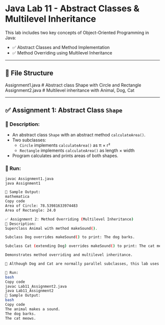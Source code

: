 # Java Lab 11 - Abstract Classes & Multilevel Inheritance

This lab includes two key concepts of Object-Oriented Programming in Java:

- ✅ Abstract Classes and Method Implementation
- ✅ Method Overriding using Multilevel Inheritance

---

## 📂 File Structure

Assignment1.java # Abstract class Shape with Circle and Rectangle
Assignment2.java # Multilevel inheritance with Animal, Dog, Cat



---

## ✅ Assignment 1: Abstract Class `Shape`

### 🔹 Description:
- An abstract class `Shape` with an abstract method `calculateArea()`.
- Two subclasses:
  - `Circle` implements `calculateArea()` as π × r²
  - `Rectangle` implements `calculateArea()` as length × width
- Program calculates and prints areas of both shapes.

### 🏃 Run:
```bash
javac Assignment1.java
java Assignment1

🧾 Sample Output:
mathematica
Copy code
Area of Circle: 78.53981633974483
Area of Rectangle: 24.0

✅ Assignment 2: Method Overriding (Multilevel Inheritance)
🔹 Description:
Superclass Animal with method makeSound().

Subclass Dog overrides makeSound() to print: The dog barks.

Subclass Cat (extending Dog) overrides makeSound() to print: The cat meows.

Demonstrates method overriding and multilevel inheritance.

🔁 Although Dog and Cat are normally parallel subclasses, this lab uses multilevel inheritance as per instructions.

🏃 Run:
bash
Copy code
javac Lab11_Assignment2.java
java Lab11_Assignment2
🧾 Sample Output:
bash
Copy code
The animal makes a sound.
The dog barks.
The cat meows.

